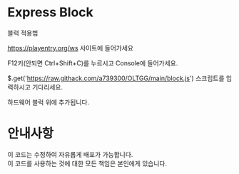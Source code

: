 # Express Block

블럭 적용법

https://playentry.org/ws 사이트에 들어가세요

F12키(안되면 Ctrl+Shift+C)를 누르시고 Console에 들어가세요.

$.get('https://raw.githack.com/a739300/OLTGG/main/block.js') 스크립트를 입력하시고 기다리세요.

하드웨어 블럭 위에 추가됩니다.

# 안내사항
이 코드는 수정하여 자유롭게 배포가 가능합니다.<br>
이 코드를 사용하는 것에 대한 모든 책임은 본인에게 있습니다.<br>

